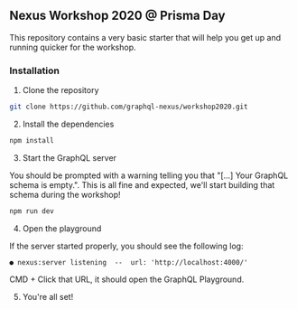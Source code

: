 ## Nexus Workshop 2020 @ Prisma Day

This repository contains a very basic starter that will help you get up and running quicker for the workshop.

### Installation

1. Clone the repository

```sh
git clone https://github.com/graphql-nexus/workshop2020.git
```

2. Install the dependencies

```sh
npm install
```

3. Start the GraphQL server

You should be prompted with a warning telling you that "[...] Your GraphQL schema is empty.".
This is all fine and expected, we'll start building that schema during the workshop!

```sh
npm run dev
```

4. Open the playground

If the server started properly, you should see the following log:

```
● nexus:server listening  --  url: 'http://localhost:4000/'
```

CMD + Click that URL, it should open the GraphQL Playground.

5. You're all set! 